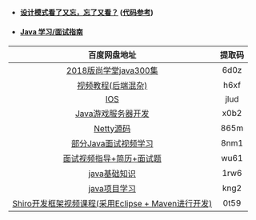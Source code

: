 * #### [设计模式看了又忘，忘了又看？](https://blog.csdn.net/u011642663/article/details/90597317)  \([代码参考](https://github.com/1CSH1/DesignPatterns)\)
* #### [Java 学习/面试指南](https://github.com/Snailclimb/JavaGuide)

| 百度网盘地址 | 提取码 |
| :---: | :---: |
| [2018版尚学堂java300集](https://pan.baidu.com/share/init?surl=MbuA7a_E9RWGIUXxPeqDgQ) | 6d0z |
| [视频教程\(后端混杂\)](https://pan.baidu.com/share/init?surl=Vd95eV-a4vJBqLJwQBcrEw) | h6xf |
| [IOS](https://pan.baidu.com/share/init?surl=AD7oRCa6pcu8BBn8H-Eltw) | jlud |
| [Java游戏服务器开发](https://pan.baidu.com/share/init?surl=xxrlcHHzFEHV5DFH4SX2cw) | x0b2 |
| [Netty源码](https://pan.baidu.com/s/1z_H-jgMjJ6HusGBitl5P0g) | 865m |
| [部分Java面试视频学习](https://pan.baidu.com/share/init?surl=OTzaoG456DtwqB-dGPZmMg) | 8nm1 |
| [面试视频指导+简历+面试题](https://pan.baidu.com/share/init?surl=DwOwJiJNo-daxb8SLkvIiQ) | wu61 |
| [java基础知识](https://pan.baidu.com/s/1Wsvvk1miNbbd7ryahiTbjg ) | 1rw6 |
| [java项目学习](https://pan.baidu.com/s/1kHIrkSWmS56Aj3R49ID2Hg) | kng2 |
| [Shiro开发框架视频课程\(采用Eclipse + Maven进行开发\)](https://pan.baidu.com/s/1qZi1II4) | 0t59 |



